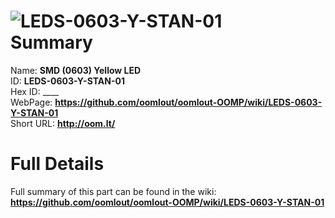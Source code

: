 
![LEDS-0603-Y-STAN-01](https://github.com/oomlout/oomlout-OOMP/blob/master/parts/LEDS-0603-Y-STAN-01/LEDS-0603-Y-STAN-01_420.jpg)   
Summary
=================
  
Name: __SMD (0603) Yellow LED__    
ID: __LEDS-0603-Y-STAN-01__   
Hex ID: ____   
WebPage: __https://github.com/oomlout/oomlout-OOMP/wiki/LEDS-0603-Y-STAN-01__   
Short URL: __http://oom.lt/__   

Full Details
==========================
Full summary of this part can be found in the wiki:   
__https://github.com/oomlout/oomlout-OOMP/wiki/LEDS-0603-Y-STAN-01__    

